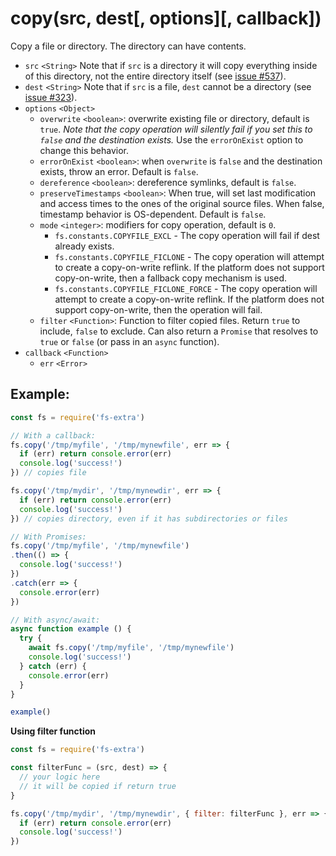 # copy(src, dest[, options][, callback])

Copy a file or directory. The directory can have contents.

- `src` `<String>` Note that if `src` is a directory it will copy everything inside of this directory, not the entire directory itself (see [issue #537](https://github.com/jprichardson/node-fs-extra/issues/537)).
- `dest` `<String>` Note that if `src` is a file, `dest` cannot be a directory (see [issue #323](https://github.com/jprichardson/node-fs-extra/issues/323)).
- `options` `<Object>`
  - `overwrite` `<boolean>`: overwrite existing file or directory, default is `true`. _Note that the copy operation will silently fail if you set this to `false` and the destination exists._ Use the `errorOnExist` option to change this behavior.
  - `errorOnExist` `<boolean>`: when `overwrite` is `false` and the destination exists, throw an error. Default is `false`.
  - `dereference` `<boolean>`: dereference symlinks, default is `false`.
  - `preserveTimestamps` `<boolean>`: When true, will set last modification and access times to the ones of the original source files. When false, timestamp behavior is OS-dependent. Default is `false`.
  - `mode` `<integer>`: modifiers for copy operation, default is `0`.
    - `fs.constants.COPYFILE_EXCL` - The copy operation will fail if dest already exists.
    - `fs.constants.COPYFILE_FICLONE` - The copy operation will attempt to create a copy-on-write reflink. If the platform does not support copy-on-write, then a fallback copy mechanism is used.
    - `fs.constants.COPYFILE_FICLONE_FORCE` - The copy operation will attempt to create a copy-on-write reflink. If the platform does not support copy-on-write, then the operation will fail.
  - `filter` `<Function>`: Function to filter copied files. Return `true` to include, `false` to exclude. Can also return a `Promise` that resolves to `true` or `false` (or pass in an `async` function).
- `callback` `<Function>`
  - `err` `<Error>`

## Example:

```js
const fs = require('fs-extra')

// With a callback:
fs.copy('/tmp/myfile', '/tmp/mynewfile', err => {
  if (err) return console.error(err)
  console.log('success!')
}) // copies file

fs.copy('/tmp/mydir', '/tmp/mynewdir', err => {
  if (err) return console.error(err)
  console.log('success!')
}) // copies directory, even if it has subdirectories or files

// With Promises:
fs.copy('/tmp/myfile', '/tmp/mynewfile')
.then(() => {
  console.log('success!')
})
.catch(err => {
  console.error(err)
})

// With async/await:
async function example () {
  try {
    await fs.copy('/tmp/myfile', '/tmp/mynewfile')
    console.log('success!')
  } catch (err) {
    console.error(err)
  }
}

example()
```

**Using filter function**

```js
const fs = require('fs-extra')

const filterFunc = (src, dest) => {
  // your logic here
  // it will be copied if return true
}

fs.copy('/tmp/mydir', '/tmp/mynewdir', { filter: filterFunc }, err => {
  if (err) return console.error(err)
  console.log('success!')
})
```
